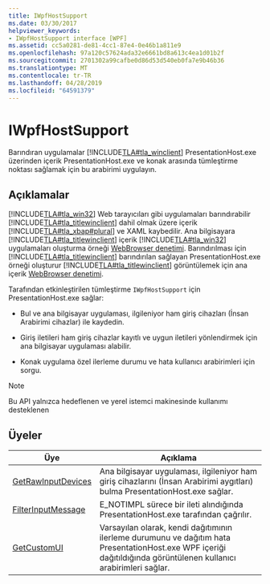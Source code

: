 ```yaml
---
title: IWpfHostSupport
ms.date: 03/30/2017
helpviewer_keywords:
- IWpfHostSupport interface [WPF]
ms.assetid: cc5a0281-de81-4cc1-87e4-0e46b1a811e9
ms.openlocfilehash: 97a120c57624ada32e6661bd8a613c4ea1d01b2f
ms.sourcegitcommit: 2701302a99cafbe0d86d53d540eb0fa7e9b46b36
ms.translationtype: MT
ms.contentlocale: tr-TR
ms.lasthandoff: 04/28/2019
ms.locfileid: "64591379"
---
```

# <a name="iwpfhostsupport"></a>IWpfHostSupport
Barındıran uygulamalar [!INCLUDE[TLA#tla_winclient](../../../../includes/tlasharptla-winclient-md.md)] PresentationHost.exe üzerinden içerik PresentationHost.exe ve konak arasında tümleştirme noktası sağlamak için bu arabirimi uygulayın.  
  
## <a name="remarks"></a>Açıklamalar  
 [!INCLUDE[TLA#tla_win32](../../../../includes/tlasharptla-win32-md.md)] Web tarayıcıları gibi uygulamaları barındırabilir [!INCLUDE[TLA#tla_titlewinclient](../../../../includes/tlasharptla-titlewinclient-md.md)] dahil olmak üzere içerik [!INCLUDE[TLA#tla_xbap#plural](../../../../includes/tlasharptla-xbapsharpplural-md.md)] ve XAML kaybedilir. Ana bilgisayara [!INCLUDE[TLA#tla_titlewinclient](../../../../includes/tlasharptla-titlewinclient-md.md)] içerik [!INCLUDE[TLA#tla_win32](../../../../includes/tlasharptla-win32-md.md)] uygulamaları oluşturma örneği [WebBrowser denetimi](https://go.microsoft.com/fwlink/?LinkId=97911). Barındırılması için [!INCLUDE[TLA#tla_titlewinclient](../../../../includes/tlasharptla-titlewinclient-md.md)] barındırılan sağlayan PresentationHost.exe örneği oluşturur [!INCLUDE[TLA#tla_titlewinclient](../../../../includes/tlasharptla-titlewinclient-md.md)] görüntülemek için ana içerik [WebBrowser denetimi](https://go.microsoft.com/fwlink/?LinkId=97911).  
  
 Tarafından etkinleştirilen tümleştirme `IWpfHostSupport` için PresentationHost.exe sağlar:  
  
- Bul ve ana bilgisayar uygulaması, ilgileniyor ham giriş cihazları (İnsan Arabirimi cihazlar) ile kaydedin.  
  
- Giriş iletileri ham giriş cihazlar kayıtlı ve uygun iletileri yönlendirmek için ana bilgisayar uygulaması alabilir.  
  
- Konak uygulama özel ilerleme durumu ve hata kullanıcı arabirimleri için sorgu.  
  
> [!NOTE]
>  Bu API yalnızca hedeflenen ve yerel istemci makinesinde kullanımı desteklenen  
  
## <a name="members"></a>Üyeler  
  
|Üye|Açıklama|  
|------------|-----------------|  
|[GetRawInputDevices](getrawinputdevices.md)|Ana bilgisayar uygulaması, ilgileniyor ham giriş cihazlarını (İnsan Arabirimi aygıtları) bulma PresentationHost.exe sağlar.|  
|[FilterInputMessage](filterinputmessage.md)|E_NOTIMPL sürece bir ileti alındığında PresentationHost.exe tarafından çağrılır.|  
|[GetCustomUI](getcustomui.md)|Varsayılan olarak, kendi dağıtımının ilerleme durumunu ve dağıtım hata PresentationHost.exe WPF içeriği dağıtıldığında görüntülenen kullanıcı arabirimleri sağlar.|
